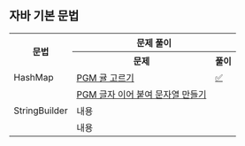 ## 자바 기본 문법

<table>
    <tr>
        <th rowspan="2">문법</th>
        <th colspan="2">문제 풀이</th>
    </tr>
    <tr>
        <th>문제</th>
        <th>풀이</th>
    </tr>
    <tr>
        <td rowspan="1">HashMap</td>
        <td><a href="https://school.programmers.co.kr/learn/courses/30/lessons/138476">PGM 귤 고르기</a></td>
        <td><a href="./코드/Lv2_귤고르기.java">✅</a></td>
    </tr>
    <tr>
        <td rowspan="3">StringBuilder</td>
        <td><a href="https://school.programmers.co.kr/learn/courses/30/lessons/181915">PGM 글자 이어 붙여 문자열 만들기</a></td>
    </tr>
    <tr>
        <td>내용</td>
    </tr>
    <tr>
        <td>내용</td>
    </tr>
</table>